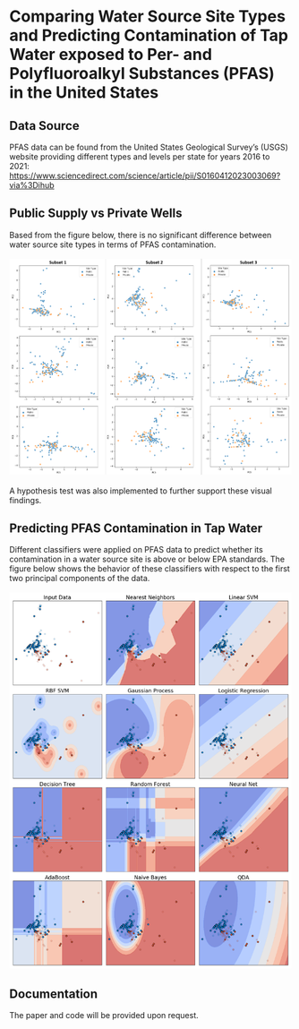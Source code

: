 # Comparing Water Source Site Types and Predicting Contamination of Tap Water exposed to Per- and Polyfluoroalkyl Substances (PFAS) in the United States

## Data Source
PFAS data can be found from the United States Geological Survey’s (USGS) website providing different types and levels per state for years 2016 to 2021: https://www.sciencedirect.com/science/article/pii/S0160412023003069?via%3Dihub

## Public Supply vs Private Wells

Based from the figure below, there is no significant difference between water source site types in terms of PFAS contamination. 
<br><br>
![public_private_sites](site_pca.png)
<br><br>
A hypothesis test was also implemented to further support these visual findings. 

## Predicting PFAS Contamination in Tap Water

Different classifiers were applied on PFAS data to predict whether its contamination in a water source site is above or below EPA standards. The figure below shows the behavior of these classifiers with respect to the first two principal components of the data.
<br><br>
![classifiers](classifiers.png)

## Documentation
The paper and code will be provided upon request.
